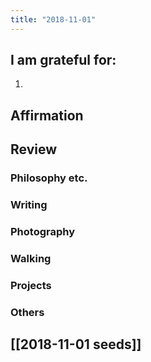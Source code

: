```yaml
---
title: "2018-11-01"
---
```

## I am grateful for:
1. 

## Affirmation

## Review
### Philosophy etc.

### Writing

### Photography

### Walking

### Projects

### Others

## [[2018-11-01 seeds]]
